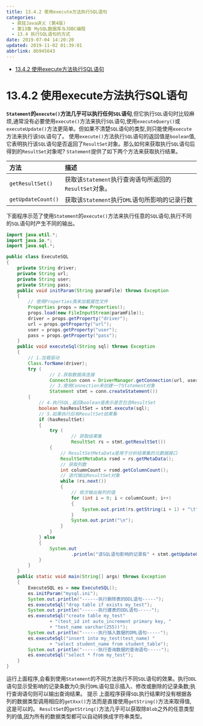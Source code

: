 ```yaml
---
title: 13.4.2 使用execute方法执行SQL语句
categories: 
  - 疯狂Java讲义 (第4版)
  - 第13章 MySQL数据库与JDBC编程
  - 13.4 执行SQL语句的方式
date: 2019-07-04 14:20:20
updated: 2019-11-02 01:39:01
abbrlink: 8b945643
---
```

- [13.4.2 使用execute方法执行SQL语句](/ReadingNotes/8b945643/#13-4-2-使用execute方法执行SQL语句)

<!--more-->
<script src="https://cdn.bootcss.com/jquery/3.4.0/jquery.slim.min.js"></script>
<script>$(document).ready(function () {$(".post-body > ul:nth-child(1)").hide();});</script>

<!--end-->
# 13.4.2 使用execute方法执行SQL语句 #
**`Statement`的`execute()`方法几乎可以执行任何`SQL`语句**,但它执行`SQL`语句时比较麻烦,通常没有必要使用`execute()`方法来执行`SQL`语句,使用`executeQuery()`或`executeUpdate()`方法更简单。但如果不清楚`SQL`语句的类型,则只能使用`execute`方法来执行该`SQL`语句了。
使用`execute()`方法执行`SQL`语句的返回值是`boolean`值,它表明执行该`SQL`语句是否返回了`ResultSet`对象。那么如何来获取执行`SQL`语句后得到的`ResultSet`对象呢? `Statement`提供了如下两个方法来获取执行结果。

|方法|描述|
|:---|:---|
|`getResultSet()`|获取该`Statement`执行查询语句所返回的`ResultSet`对象。|
|`getUpdateCount()`|获取该`Statement`执行`DML`语句所影响的记录行数|

下面程序示范了使用`Statement`的`execute()`方法来执行任意的`SQL`语句,执行不同的`SQL`语句时产生不同的输出。
```java
import java.util.*;
import java.io.*;
import java.sql.*;

public class ExecuteSQL
{
	private String driver;
	private String url;
	private String user;
	private String pass;
	public void initParam(String paramFile) throws Exception
	{
		// 使用Properties类来加载属性文件
		Properties props = new Properties();
		props.load(new FileInputStream(paramFile));
		driver = props.getProperty("driver");
		url = props.getProperty("url");
		user = props.getProperty("user");
		pass = props.getProperty("pass");
	}
	public void executeSql(String sql) throws Exception
	{
		// 1.加载驱动
		Class.forName(driver);
		try (
				// 2.获取数据库连接
				Connection conn = DriverManager.getConnection(url, user, pass);
				// 3.使用Connection来创建一个Statement对象
				Statement stmt = conn.createStatement())
		{
			// 4.执行SQL,返回boolean值表示是否包含ResultSet
			boolean hasResultSet = stmt.execute(sql);
			// 5.如果执行后有ResultSet结果集
			if (hasResultSet)
			{
				try (
						// 获取结果集
						ResultSet rs = stmt.getResultSet())
				{
					// ResultSetMetaData是用于分析结果集的元数据接口
					ResultSetMetaData rsmd = rs.getMetaData();
					// 获取列数
					int columnCount = rsmd.getColumnCount();
					// 迭代输出ResultSet对象
					while (rs.next())
					{
						// 依次输出每列的值
						for (int i = 0; i < columnCount; i++)
						{
							System.out.print(rs.getString(i + 1) + "\t");
						}
						System.out.print("\n");
					}
				}
			} else
			{
				System.out
						.println("该SQL语句影响的记录有" + stmt.getUpdateCount() + "条");
			}
		}
	}
	public static void main(String[] args) throws Exception
	{
		ExecuteSQL es = new ExecuteSQL();
		es.initParam("mysql.ini");
		System.out.println("------执行删除表的DDL语句-----");
		es.executeSql("drop table if exists my_test");
		System.out.println("------执行建表的DDL语句-----");
		es.executeSql("create table my_test"
				+ "(test_id int auto_increment primary key, "
				+ "test_name varchar(255))");
		System.out.println("------执行插入数据的DML语句-----");
		es.executeSql("insert into my_test(test_name) "
				+ "select student_name from student_table");
		System.out.println("------执行查询数据的查询语句-----");
		es.executeSql("select * from my_test");
	}
}
```
运行上面程序,会看到使用`Statement`的不同方法执行不同`SQL`语句的效果。执行`DDL`语句显示受影响的记录条数为0;执行`DML`语句显示插入、修改或删除的记录条数;执行查询语句则可以输出查询结果。
提示
上面程序获得`SQL`执行结果时没有根据各列的数据类型调用相应的`getXxx()`方法而是直接使用`getString()`方法来取得值,这是可以的。 `ResultSet`的`getString()`方法几乎可以获取除`Blob`之外的任意类型列的值,因为所有的数据类型都可以自动转换成字符串类型。

